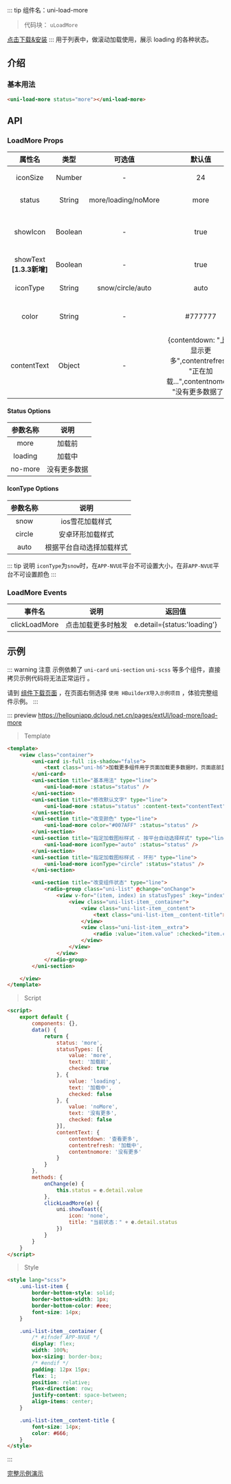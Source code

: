 
::: tip 组件名：uni-load-more
> 代码块： `uLoadMore`

[点击下载&安装](https://ext.dcloud.net.cn/plugin?name=uni-load-more)
::: 
用于列表中，做滚动加载使用，展示 loading 的各种状态。

## 介绍
### 基本用法

```html
<uni-load-more status="more"></uni-load-more>
```

## API

### LoadMore Props

|属性名|类型|	可选值|默认值	|说明|
|:-:|:-:|:-:|:-:|:-:|
|iconSize|Number|-|24|指定图标大小|
|status|String	|more/loading/noMore|more|loading 的状态|
|showIcon|Boolean|-|true|是否显示 loading 图标|
|showText **[1.3.3新增]**|Boolean|-|true|是否显示文本|
|iconType|String|snow/circle/auto|auto|指定图标样式|
|color|String|-|#777777	|图标和文字颜色|
|contentText|Object|-|{contentdown: "上拉显示更多",contentrefresh: "正在加载...",contentnomore: "没有更多数据了"}|各状态文字说明	|

#### Status Options
|参数名称|说明|
|:-:|:-:|
|more|加载前|
|loading|加载中	|
|no-more|没有更多数据	|

#### IconType Options
|参数名称|说明|
|:-:|:-:|
|snow|ios雪花加载样式|
|circle	|安卓环形加载样式|
|auto|根据平台自动选择加载样式	|


::: tip 说明
`iconType`为`snow`时，在`APP-NVUE`平台不可设置大小，在非`APP-NVUE`平台不可设置颜色
:::

### LoadMore Events

|事件名					|说明				|返回值						|
|:-:						|:-:				|:-:						|
|clickLoadMore	|点击加载更多时触发	|e.detail={status:'loading'}|


## 示例
::: warning 注意
示例依赖了 `uni-card` `uni-section` `uni-scss` 等多个组件，直接拷贝示例代码将无法正常运行 。

请到 [组件下载页面](https://ext.dcloud.net.cn/plugin?name=uni-load-more) ，在页面右侧选择 `使用 HBuilderX导入示例项目` ，体验完整组件示例。
:::

::: preview https://hellouniapp.dcloud.net.cn/pages/extUI/load-more/load-more
> Template
``` html
<template>
	<view class="container">
		<uni-card is-full :is-shadow="false">
			<text class="uni-h6">加载更多组件用于页面加载更多数据时，页面底部显示内容等场景</text>
		</uni-card>
		<uni-section title="基本用法" type="line">
			<uni-load-more :status="status" />
		</uni-section>
		<uni-section title="修改默认文字" type="line">
			<uni-load-more :status="status" :content-text="contentText" />
		</uni-section>
		<uni-section title="改变颜色" type="line">
			<uni-load-more color="#007AFF" :status="status" />
		</uni-section>
		<uni-section title="指定加载图标样式 - 按平台自动选择样式" type="line">
			<uni-load-more iconType="auto" :status="status" />
		</uni-section>
		<uni-section title="指定加载图标样式 - 环形" type="line">
			<uni-load-more iconType="circle" :status="status" />
		</uni-section>

		<uni-section title="改变组件状态" type="line">
			<radio-group class="uni-list" @change="onChange">
				<view v-for="(item, index) in statusTypes" :key="index" class="uni-list-item">
					<view class="uni-list-item__container">
						<view class="uni-list-item__content">
							<text class="uni-list-item__content-title">{{ item.text }}</text>
						</view>
						<view class="uni-list-item__extra">
							<radio :value="item.value" :checked="item.checked" />
						</view>
					</view>
				</view>
			</radio-group>
		</uni-section>

	</view>
</template>
``` 
> Script
``` html
<script>
	export default {
		components: {},
		data() {
			return {
				status: 'more',
				statusTypes: [{
					value: 'more',
					text: '加载前',
					checked: true
				}, {
					value: 'loading',
					text: '加载中',
					checked: false
				}, {
					value: 'noMore',
					text: '没有更多',
					checked: false
				}],
				contentText: {
					contentdown: '查看更多',
					contentrefresh: '加载中',
					contentnomore: '没有更多'
				}
			}
		},
		methods: {
			onChange(e) {
				this.status = e.detail.value
			},
			clickLoadMore(e) {
				uni.showToast({
					icon: 'none',
					title: "当前状态：" + e.detail.status
				})
			}
		}
	}
</script>
```
> Style
```html
<style lang="scss">
	.uni-list-item {
		border-bottom-style: solid;
		border-bottom-width: 1px;
		border-bottom-color: #eee;
		font-size: 14px;
	}

	.uni-list-item__container {
		/* #ifndef APP-NVUE */
		display: flex;
		width: 100%;
		box-sizing: border-box;
		/* #endif */
		padding: 12px 15px;
		flex: 1;
		position: relative;
		flex-direction: row;
		justify-content: space-between;
		align-items: center;
	}

	.uni-list-item__content-title {
		font-size: 14px;
		color: #666;
	}
</style>

```
:::

[完整示例演示](https://hellouniapp.dcloud.net.cn/pages/extUI/load-more/load-more)